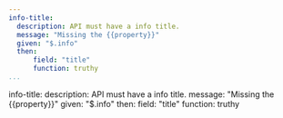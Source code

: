 ```yaml
---
info-title:
  description: API must have a info title.
  message: "Missing the {{property}}"
  given: "$.info"
  then:
      field: "title"
      function: truthy  
...
```

info-title:
  description: API must have a info title.
  message: "Missing the {{property}}"
  given: "$.info"
  then:
      field: "title"
      function: truthy  